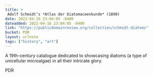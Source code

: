 ```yaml
---
title: > 
 Adolf Schmidt’s *Atlas der Diatomaceenkunde* (1890)
date: 2022-04-16 23:04:05 -0400
dateadded: 2022-04-16 23:04:05 -0400
link: "https://publicdomainreview.org/collection/schmidt-diatoms"
bucket: PDR
layout: urlnote
tags: ["history", "art"]
--- 
```

A 19th-century catalogue dedicated to showcasing diatoms (a type of unicellular microalgae) in all their intricate glory. 
 <!-- end excerpt --> 
<div class='bucket'><a class='internal-link' src='_notes/buckets/PDR'>PDR</a></div> 
